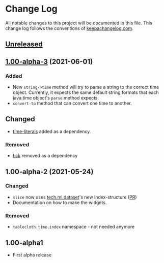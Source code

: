 # Change Log
All notable changes to this project will be documented in this file. This change log follows the conventions of [keepachangelog.com](http://keepachangelog.com/).

## [Unreleased]

## [1.00-alpha-3] (2021-06-01)
### Added
- New `string->time` method will try to parse a string to the correct
  time object. Currently, it expects the same default string formats
  that each java.time object's `parse` method expects.
- `convert-to` method that can convert one time to another.

## Changed
- [time-literals](https://github.com/henryw374/time-literals) added as a
  dependency.

### Removed
- [tick](https://github.com/juxt/tick) removed as a dependency

## 1.00-alpha-2 (2021-05-24)
### Changed
- `slice` now uses [tech.ml.dataset](https://github.com/techascent/tech.ml.dataset)'s new index-structure ([PR](https://github.com/techascent/tech.ml.dataset/pull/214))
- Documentation on how to make the widgets.

### Removed
- `tablecloth.time.index` namespace - not needed anymore

## 1.00-alpha1
- First alpha release

[Unreleased]: https://github.com/scicloj/tablecloth.time/compare/1.00-alpha-3...HEAD
[1.00-alpha-3]: https://github.com/scicloj/tablecloth.time/compare/1.00-alpha-2...1.00-alpha3
